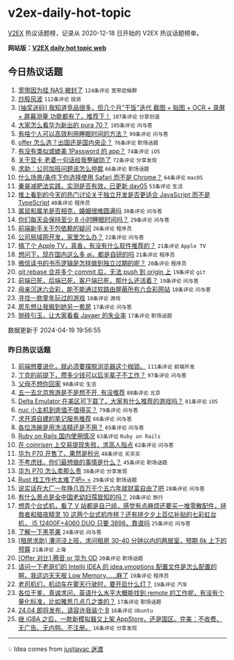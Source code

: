 # v2ex-daily-hot-topic

[V2EX](https://www.v2ex.com/) 热议话题榜，记录从 2020-12-18 日开始的 V2EX 热议话题榜单。

**网站版：[V2EX daily hot topic web](https://boojack.github.io/v2ex-daily-hot-topic-web/)**

## 今日热议话题

<!-- TODAY BEGIN -->

1. [宽带因为挂 NAS 被封了](https://www.v2ex.com/t/1033800) `124条评论` `宽带症候群`
1. [炒股风波](https://www.v2ex.com/t/1033945) `112条评论` `投资`
1. [[抽奖送码] 我知道竞品很多，但几个月"干饭"迭代 截图 + 贴图 + OCR + 录屏 + 屏幕测量 功能都有了，推荐下！](https://www.v2ex.com/t/1033803) `107条评论` `分享创造`
1. [大家怎么看华为新出的 pura 70？](https://www.v2ex.com/t/1033931) `105条评论` `问与答`
1. [有啥个人可以高效利用睡眠时间的方法？](https://www.v2ex.com/t/1033796) `99条评论` `问与答`
1. [offer 怎么选？出国还是国内央企？](https://www.v2ex.com/t/1033840) `76条评论` `职场话题`
1. [有没有类似或媲美 1Password 的 app？](https://www.v2ex.com/t/1033795) `74条评论` `iOS`
1. [关于显卡 老婆一句话给我整破防了](https://www.v2ex.com/t/1033919) `72条评论` `分享发现`
1. [求助：公司加班问题该怎么仲裁](https://www.v2ex.com/t/1033844) `66条评论` `职场话题`
1. [什么场景/条件下你选择使用 Safari 而不是 Chrome？](https://www.v2ex.com/t/1033954) `64条评论` `macOS`
1. [秦昊减肥法实践，实测是否有效，已更新 day05](https://www.v2ex.com/t/1033859) `53条评论` `生活`
1. [推上看到的今天的热门讨论关于独立开发是否更适合 JavaScript 而不是 TypeScript](https://www.v2ex.com/t/1034071) `40条评论` `程序员`
1. [属鼠和属羊是否相克，婚姻很难圆满吗](https://www.v2ex.com/t/1033951) `30条评论` `问与答`
1. [你们每天会保持至少 8 小时睡眠时间吗？](https://www.v2ex.com/t/1033935) `29条评论` `问与答`
1. [前端新手关于包依赖的疑问](https://www.v2ex.com/t/1033992) `26条评论` `程序员`
1. [公司局域网开发，家里怎么办？](https://www.v2ex.com/t/1033882) `22条评论` `问与答`
1. [搞了个 Apple TV，真香，有没有什么软件推荐的？](https://www.v2ex.com/t/1033947) `21条评论` `Apple TV`
1. [想问下，现在国内这么多 ai，都是自研的吗](https://www.v2ex.com/t/1033939) `21条评论` `程序员`
1. [微信读书的书币逻辑是怎样做到独立过期的呢？](https://www.v2ex.com/t/1033839) `20条评论` `程序员`
1. [git rebase 合并多个 commit 后，无法 push 到 origin 上](https://www.v2ex.com/t/1033881) `19条评论` `git`
1. [前端已死，后端已死，客户端已死，那什么还活着？](https://www.v2ex.com/t/1033851) `19条评论` `问与答`
1. [母亲沉迷六合彩，能不能通过软路由屏蔽所有六合彩网站](https://www.v2ex.com/t/1033984) `18条评论` `问与答`
1. [寻找一款童年玩过的游戏](https://www.v2ex.com/t/1033921) `18条评论` `游戏`
1. [房东想让我搬到她另一套房](https://www.v2ex.com/t/1033866) `17条评论` `问与答`
1. [抛砖引玉，让大家看看 Javaer 的失业率](https://www.v2ex.com/t/1033802) `17条评论` `职场话题`

数据更新于 2024-04-19 19:56:55

<!-- TODAY END -->

### 昨日热议话题

<!-- YESTERDAY BEGIN -->

1. [前端想要进化，就必须要摆脱浏览器这个枷锁。](https://www.v2ex.com/t/1033484) `111条评论` `前端开发`
1. [丁克的前提下，攒多少钱可以后半辈子不工作？](https://www.v2ex.com/t/1033524) `97条评论` `问与答`
1. [父母不想你回家](https://www.v2ex.com/t/1033612) `90条评论` `生活`
1. [五一去北京旅游是不是想不开, 有没推荐](https://www.v2ex.com/t/1033518) `88条评论` `北京`
1. [Delta Emulator 在美区可下载了，大家有什么推荐的游戏吗？](https://www.v2ex.com/t/1033473) `81条评论` `iOS`
1. [nuc 小主机到底值不值得买？](https://www.v2ex.com/t/1033486) `79条评论` `问与答`
1. [求开源自建的笔记服务推荐](https://www.v2ex.com/t/1033475) `66条评论` `问与答`
1. [各位洗碗是用洗洁精还是不用？](https://www.v2ex.com/t/1033519) `65条评论` `问与答`
1. [Ruby on Rails 国内使用情况](https://www.v2ex.com/t/1033505) `63条评论` `Ruby on Rails`
1. [在 coinrisen 上交易提现失败，求高人指点](https://www.v2ex.com/t/1033567) `62条评论` `问与答`
1. [华为 P70 开售了，果然是秒光](https://www.v2ex.com/t/1033522) `48条评论` `买买买`
1. [不考虑钱，你们最想做的事情是什么？](https://www.v2ex.com/t/1033670) `45条评论` `职场话题`
1. [华为 P70 怎么卖那么贵](https://www.v2ex.com/t/1033672) `38条评论` `分享发现`
1. [Rust 找工作也太难了吧= =](https://www.v2ex.com/t/1033729) `29条评论` `职场话题`
1. [说实话在大厂一年挣几百万干个五六年就财富自由了吧](https://www.v2ex.com/t/1033749) `28条评论` `问与答`
1. [有什么景点是全中国老幼妇孺皆知的吗？](https://www.v2ex.com/t/1033630) `28条评论` `旅行`
1. [想弄个台式机，看了 V 站都是自己组，感觉有点麻烦还要买一堆零散配件，拯救者和暗夜精灵 10 这两个台式机咋样？还有拼夕夕上百亿补贴的七彩虹台机， I5 12400F+4060 DUO 只要 3898，靠谱吗](https://www.v2ex.com/t/1033478) `25条评论` `问与答`
1. [了解一下黑苹果](https://www.v2ex.com/t/1033594) `24条评论` `问与答`
1. [[租房求助] 漕河泾上班，求问租房 30-40 分钟以内的两居室，预期 6k 上下的预算](https://www.v2ex.com/t/1033479) `21条评论` `上海`
1. [[Offer 对比] 腾音 or 华为 OD](https://www.v2ex.com/t/1033525) `20条评论` `职场话题`
1. [请问一下老哥们的 Intellij IDEA 的 idea.vmoptions 配置文件是怎么配置的啊，我这边天天报 Low Memory……麻了](https://www.v2ex.com/t/1033679) `19条评论` `程序员`
1. [老司机们，机动车在雾天行驶时，要开启什么灯？](https://www.v2ex.com/t/1033611) `19条评论` `汽车`
1. [各位干爹，真诚求问，英语什么水平大概能找到 remote 的工作呢，有没有个量化标准，比如雅思几点几之类的？](https://www.v2ex.com/t/1033472) `17条评论` `职场话题`
1. [24.04 即将发布，请容许我装个 B](https://www.v2ex.com/t/1033646) `16条评论` `Ubuntu`
1. [继 iGBA 之后，一款新模拟器又上架 AppStore，还是国区。完美：不收费、无广告、无内购、不注册。](https://www.v2ex.com/t/1033544) `16条评论` `分享发现`

<!-- YESTERDAY END -->

---

💡 Idea comes from [justjavac 迷渡](https://github.com/justjavac/)
